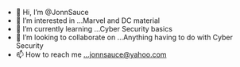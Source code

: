 - 👋 Hi, I’m @JonnSauce
- 👀 I’m interested in ...Marvel and DC material
- 🌱 I’m currently learning ...Cyber Security basics
- 💞️ I’m looking to collaborate on ...Anything having to do with Cyber Security
- 📫 How to reach me ...jonnsauce@yahoo.com

<!---
JonnSauce/JonnSauce is a ✨ special ✨ repository because its `README.md` (this file) appears on your GitHub profile.
You can click the Preview link to take a look at your changes.
--->
